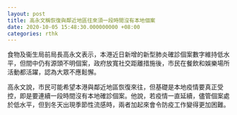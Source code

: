 ```yaml
---
layout: post
title: 高永文稱恢復與鄰近地區往來須一段時間沒有本地個案
date: 2020-10-05 15:48:30.000000000 +08:00
categories: rthk
---
```


食物及衞生局前局長高永文表示，本港近日新增的新型肺炎確診個案數字維持低水平，但間中仍有源頭不明個案，政府放寬社交距離措施後，市民在餐飲和娛樂場所活動都活躍，認為大眾不應鬆懈。

高永文說，市民可能希望本港與鄰近地區恢復來往，但基礎是本地疫情要真正受控，即是要連續一段時間沒有本地確診個案。他說，若疫情一直延續，儘管個案處於低水平，但到冬天出現季節性流感時，兩者加起來會令防疫工作變得更加困難。
